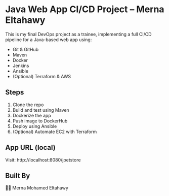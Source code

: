 # Java Web App CI/CD Project – Merna Eltahawy

This is my final DevOps project as a trainee, implementing a full CI/CD pipeline for a Java-based web app using:

- Git & GitHub
- Maven
- Docker
- Jenkins
- Ansible
- (Optional) Terraform & AWS

## Steps

1. Clone the repo
2. Build and test using Maven
3. Dockerize the app
4. Push image to DockerHub
5. Deploy using Ansible
6. (Optional) Automate EC2 with Terraform

## App URL (local)
Visit: http://localhost:8080/jpetstore

## Built By
👩‍💻 Merna Mohamed Eltahawy
